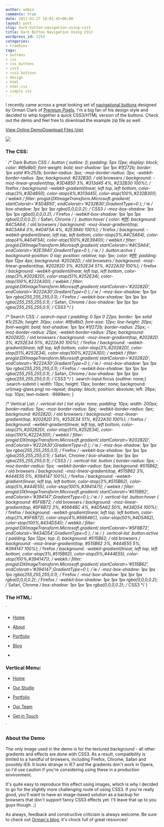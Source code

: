 ```yaml
---
author: admin
comments: true
date: 2011-01-27 18:02:45+00:00
layout: post
slug: dark-button-navigation-using-css3
title: Dark Button Navigation Using CSS3
wordpress_id: 2254
categories:
- Freebies
tags:
- buttons
- css
- css buttons
- css3
- css3 buttons
- design
- html
- html-css
- simple css
---
```


I recently came across a great looking set of [navigational buttons](http://www.premiumpixels.com/dark-button-navigation-psd/) designed by Orman Clark of [Premium Pixels](http://www.premiumpixels.com/).  I'm a big fan of his design style and decided to whip together a quick CSS3/HTML version of the buttons.  Check out the demo and feel free to download the example zip file as well.<!-- more -->



[View Online Demo](http://demos.devgrow.com/dark-nav-buttons/)[Download Files (zip)](http://demos.devgrow.com/dark-nav-buttons/dark-nav-buttons.zip)



[![](http://devgrow.com/wp-content/uploads/2011/01/dark-nav-buttons-big.jpg)](http://demos.devgrow.com/dark-nav-buttons/)



### The CSS:


`
/* Dark Button CSS */
.button {
	outline: 0;
	padding: 5px 12px;
	display: block;
	color: #9fa8b0;
	font-weight: bold;
	text-shadow: 1px 1px #1f272b;
	border: 1px solid #1c252b;
	border-radius: 3px;
	-moz-border-radius: 3px;
	-webkit-border-radius: 3px;
	background: #232B30; /* old browsers */
	background: -moz-linear-gradient(top, #3D4850 3%, #313d45 4%, #232B30 100%); /* firefox */
	background: -webkit-gradient(linear, left top, left bottom, color-stop(3%,#3D4850), color-stop(4%,#313d45), color-stop(100%,#232B30)); /* webkit */
	filter: progid:DXImageTransform.Microsoft.gradient( startColorstr='#3D4850', endColorstr='#232B30',GradientType=0 ); /* ie */
	box-shadow: 1px 1px 1px rgba(0,0,0,0.2); /* CSS3 */
	-moz-box-shadow: 1px 1px 1px rgba(0,0,0,0.2); /* Firefox */
	-webkit-box-shadow: 1px 1px 1px rgba(0,0,0,0.2); /* Safari, Chrome */
}
.button:hover {
	color: #fff;
	background: #4C5A64; /* old browsers */
	background: -moz-linear-gradient(top, #4C5A64 3%, #404F5A 4%, #2E3940 100%); /* firefox */
	background: -webkit-gradient(linear, left top, left bottom, color-stop(3%,#4C5A64), color-stop(4%,#404F5A), color-stop(100%,#2E3940)); /* webkit */
	filter: progid:DXImageTransform.Microsoft.gradient( startColorstr='#4C5A64', endColorstr='#2E3940',GradientType=0 ); /* ie */
}
.button:active {
	background-position: 0 top;
	position: relative;
	top: 1px;
	color: #fff;
	padding: 6px 12px 4px;
	background: #20282D; /* old browsers */
	background: -moz-linear-gradient(top, #20282D 3%, #252E34 51%, #222A30 100%); /* firefox */
	background: -webkit-gradient(linear, left top, left bottom, color-stop(3%,#20282D), color-stop(51%,#252E34), color-stop(100%,#222A30)); /* webkit */
	filter: progid:DXImageTransform.Microsoft.gradient( startColorstr='#20282D', endColorstr='#222A30',GradientType=0 ); /* ie */
	-moz-box-shadow: 1px 1px 1px rgba(255,255,255,0.1); /* Firefox */
	-webkit-box-shadow: 1px 1px 1px rgba(255,255,255,0.1); /* Safari, Chrome */
	box-shadow: 1px 1px 1px rgba(255,255,255,0.1); /* CSS3 */
}

/* Search CSS: */
.search-input {
	padding: 0 5px 0 22px;
	border: 1px solid #1c252b;
	height: 30px;
	color: #9fa8b0;
	font-size: 12px;
	line-height: 30px;
	font-weight: bold;
	text-shadow: 1px 1px #1f272b;
	border-radius: 25px;
	-moz-border-radius: 25px;
	-webkit-border-radius: 25px;
	background: #20282D; /* old browsers */
	background: -moz-linear-gradient(top, #20282D 3%, #252E34 51%, #222A30 100%); /* firefox */
	background: -webkit-gradient(linear, left top, left bottom, color-stop(3%,#20282D), color-stop(51%,#252E34), color-stop(100%,#222A30)); /* webkit */
	filter: progid:DXImageTransform.Microsoft.gradient( startColorstr='#20282D', endColorstr='#222A30',GradientType=0 ); /* ie */
	-moz-box-shadow: 1px 1px 1px rgba(255,255,255,0.1); /* Firefox */
	-webkit-box-shadow: 1px 1px 1px rgba(255,255,255,0.1); /* Safari, Chrome */
	box-shadow: 1px 1px 1px rgba(255,255,255,0.1); /* CSS3 */
}
.search-input:focus {outline: none;}
.search-submit {
	width: 13px;
	height: 13px;
	border: none;
	background: url(mag-glass.png) no-repeat;
	display: block;
	position: absolute;
	left: 26px;
	top: 10px;
	text-indent: -9999em;
}

/* Vertical List: */
.vertical-list {
	list-style: none;
	padding: 10px;
	width: 200px;
	border-radius: 5px;
	-moz-border-radius: 5px;
	-webkit-border-radius: 5px;
	background: #20282D; /* old browsers */
	background: -moz-linear-gradient(top, #20282D 3%, #252E34 51%, #222A30 100%); /* firefox */
	background: -webkit-gradient(linear, left top, left bottom, color-stop(3%,#20282D), color-stop(51%,#252E34), color-stop(100%,#222A30)); /* webkit */
	filter: progid:DXImageTransform.Microsoft.gradient( startColorstr='#20282D', endColorstr='#222A30',GradientType=0 ); /* ie */
	-moz-box-shadow: 1px 1px 1px rgba(255,255,255,0.1); /* Firefox */
	-webkit-box-shadow: 1px 1px 1px rgba(255,255,255,0.1); /* Safari, Chrome */
	box-shadow: 1px 1px 1px rgba(255,255,255,0.1); /* CSS3 */
}
.vertical-list .button {
	border-radius: 5px;
	-moz-border-radius: 5px;
	-webkit-border-radius: 5px;
	background: #515B62; /* old browsers */
	background: -moz-linear-gradient(top, #515B62 3%, #444E55 5%, #394147 100%); /* firefox */
	background: -webkit-gradient(linear, left top, left bottom, color-stop(3%,#515B62), color-stop(5%,#444E55), color-stop(100%,#394147)); /* webkit */
	filter: progid:DXImageTransform.Microsoft.gradient( startColorstr='#515B62', endColorstr='#394147',GradientType=0 ); /* ie */
}
.vertical-list .button:hover {
	background: #5F6B72; /* old browsers */
	background: -moz-linear-gradient(top, #5F6B72 3%, #56646C 4%, #4D5A62 50%, #434D54 100%); /* firefox */
	background: -webkit-gradient(linear, left top, left bottom, color-stop(3%,#5F6B72), color-stop(4%,#56646C), color-stop(50%,#4D5A62), color-stop(100%,#434D54)); /* webkit */
	filter: progid:DXImageTransform.Microsoft.gradient( startColorstr='#5F6B72', endColorstr='#434D54',GradientType=0 ); /* ie */
}
.vertical-list .button:active {
	padding: 5px 12px;
	top: 0;
	background: #515B62; /* old browsers */
	background: -moz-linear-gradient(top, #515B62 3%, #444E55 5%, #394147 100%); /* firefox */
	background: -webkit-gradient(linear, left top, left bottom, color-stop(3%,#515B62), color-stop(5%,#444E55), color-stop(100%,#394147)); /* webkit */
	filter: progid:DXImageTransform.Microsoft.gradient( startColorstr='#515B62', endColorstr='#394147',GradientType=0 ); /* ie */		-moz-box-shadow: 1px 1px 1px rgba(255,255,255,0.1); /* Firefox */
	-moz-box-shadow: 1px 1px 1px rgba(0,0,0,0.2); /* Firefox */
	-webkit-box-shadow: 1px 1px 1px rgba(0,0,0,0.2); /* Safari, Chrome */
	box-shadow: 1px 1px 1px rgba(0,0,0,0.2); /* CSS3 */
}
`



### The HTML:


`



	
  * [Home](/)

	
  * [About](/)

	
  * [Portfolio](/)

	
  * [Blog](/)

	
  * 



### Vertical Menu:





	
  * [Home](/)

	
  * [Our Studio](/)

	
  * [Portfolio](/)

	
  * [Our Team](/)

	
  * [Get in Touch](/)


`



### About the Demo



The only image used in the demo is for the textured background - all other gradients and effects are done with CSS3.  As a result, compatibility is limited to a handful of browsers, including Firefox, Chrome, Safari and possibly IE8.  It looks strange in IE7 and the gradients don't work in Opera, so I'd use caution if you're considering using these in a production environment.

It's quite easy to reproduce this effect using images, which is why I decided to go for the slightly more challenging route of using CSS3.  If you're really good, you'll want to have an image-based solution as a backup for browsers that don't support fancy CSS3 effects yet.  I'll leave that up to you guys though. ;)

As always, feedback and constructive criticism is always welcome.  Be sure to check out [Orman's blog](http://www.premiumpixels.com/), it's chock full of great resources!
